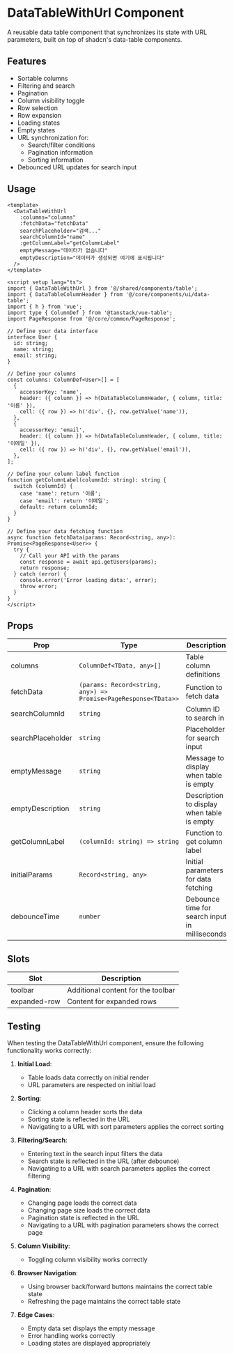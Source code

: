 # DataTableWithUrl Component

A reusable data table component that synchronizes its state with URL parameters, built on top of shadcn's data-table components.

## Features

- Sortable columns
- Filtering and search
- Pagination
- Column visibility toggle
- Row selection
- Row expansion
- Loading states
- Empty states
- URL synchronization for:
  - Search/filter conditions
  - Pagination information
  - Sorting information
- Debounced URL updates for search input

## Usage

```vue
<template>
  <DataTableWithUrl
    :columns="columns"
    :fetchData="fetchData"
    searchPlaceholder="검색..."
    searchColumnId="name"
    :getColumnLabel="getColumnLabel"
    emptyMessage="데이터가 없습니다"
    emptyDescription="데이터가 생성되면 여기에 표시됩니다"
  />
</template>

<script setup lang="ts">
import { DataTableWithUrl } from '@/shared/components/table';
import { DataTableColumnHeader } from '@/core/components/ui/data-table';
import { h } from 'vue';
import type { ColumnDef } from '@tanstack/vue-table';
import PageResponse from '@/core/common/PageResponse';

// Define your data interface
interface User {
  id: string;
  name: string;
  email: string;
}

// Define your columns
const columns: ColumnDef<User>[] = [
  {
    accessorKey: 'name',
    header: ({ column }) => h(DataTableColumnHeader, { column, title: '이름' }),
    cell: ({ row }) => h('div', {}, row.getValue('name')),
  },
  {
    accessorKey: 'email',
    header: ({ column }) => h(DataTableColumnHeader, { column, title: '이메일' }),
    cell: ({ row }) => h('div', {}, row.getValue('email')),
  },
];

// Define your column label function
function getColumnLabel(columnId: string): string {
  switch (columnId) {
    case 'name': return '이름';
    case 'email': return '이메일';
    default: return columnId;
  }
}

// Define your data fetching function
async function fetchData(params: Record<string, any>): Promise<PageResponse<User>> {
  try {
    // Call your API with the params
    const response = await api.getUsers(params);
    return response;
  } catch (error) {
    console.error('Error loading data:', error);
    throw error;
  }
}
</script>
```

## Props

| Prop | Type | Description | Default |
|------|------|-------------|---------|
| columns | `ColumnDef<TData, any>[]` | Table column definitions | Required |
| fetchData | `(params: Record<string, any>) => Promise<PageResponse<TData>>` | Function to fetch data | Required |
| searchColumnId | `string` | Column ID to search in | `'name'` |
| searchPlaceholder | `string` | Placeholder for search input | `'검색...'` |
| emptyMessage | `string` | Message to display when table is empty | `'데이터가 없습니다'` |
| emptyDescription | `string` | Description to display when table is empty | `'데이터가 생성되면 여기에 표시됩니다'` |
| getColumnLabel | `(columnId: string) => string` | Function to get column label | `(columnId) => columnId` |
| initialParams | `Record<string, any>` | Initial parameters for data fetching | `{}` |
| debounceTime | `number` | Debounce time for search input in milliseconds | `300` |

## Slots

| Slot | Description |
|------|-------------|
| toolbar | Additional content for the toolbar |
| expanded-row | Content for expanded rows |

## Testing

When testing the DataTableWithUrl component, ensure the following functionality works correctly:

1. **Initial Load**:
   - Table loads data correctly on initial render
   - URL parameters are respected on initial load

2. **Sorting**:
   - Clicking a column header sorts the data
   - Sorting state is reflected in the URL
   - Navigating to a URL with sort parameters applies the correct sorting

3. **Filtering/Search**:
   - Entering text in the search input filters the data
   - Search state is reflected in the URL (after debounce)
   - Navigating to a URL with search parameters applies the correct filtering

4. **Pagination**:
   - Changing page loads the correct data
   - Changing page size loads the correct data
   - Pagination state is reflected in the URL
   - Navigating to a URL with pagination parameters shows the correct page

5. **Column Visibility**:
   - Toggling column visibility works correctly

6. **Browser Navigation**:
   - Using browser back/forward buttons maintains the correct table state
   - Refreshing the page maintains the correct table state

7. **Edge Cases**:
   - Empty data set displays the empty message
   - Error handling works correctly
   - Loading states are displayed appropriately